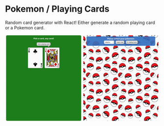 # Pokemon / Playing Cards

Random card generator with React! Either generate a random playing card or a Pokemon card.

<img src="./cards.gif" alt="card app">

